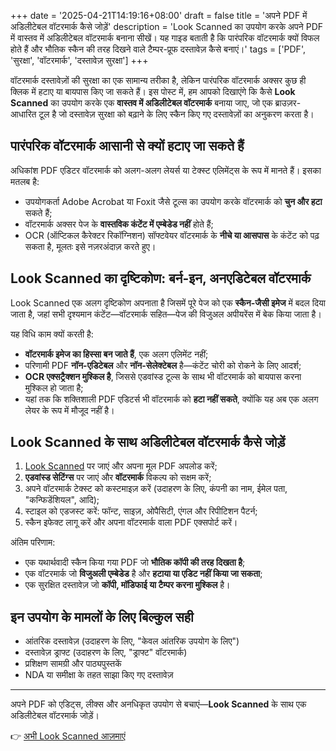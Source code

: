 +++
date = '2025-04-21T14:19:16+08:00'
draft = false
title = 'अपने PDF में अडिलीटेबल वॉटरमार्क कैसे जोड़ें'
description = 'Look Scanned का उपयोग करके अपने PDF में वास्तव में अडिलीटेबल वॉटरमार्क बनाना सीखें। यह गाइड बताती है कि पारंपरिक वॉटरमार्क क्यों विफल होते हैं और भौतिक स्कैन की तरह दिखने वाले टैम्पर-प्रूफ दस्तावेज़ कैसे बनाएं।'
tags = ['PDF', 'सुरक्षा', 'वॉटरमार्क', 'दस्तावेज़ सुरक्षा']
+++

वॉटरमार्क दस्तावेज़ों की सुरक्षा का एक सामान्य तरीका है, लेकिन पारंपरिक वॉटरमार्क अक्सर कुछ ही क्लिक में हटाए या बायपास किए जा सकते हैं। इस पोस्ट में, हम आपको दिखाएंगे कि कैसे **Look Scanned** का उपयोग करके एक **वास्तव में अडिलीटेबल वॉटरमार्क** बनाया जाए, जो एक ब्राउज़र-आधारित टूल है जो दस्तावेज़ सुरक्षा को बढ़ाने के लिए स्कैन किए गए दस्तावेज़ों का अनुकरण करता है।

## पारंपरिक वॉटरमार्क आसानी से क्यों हटाए जा सकते हैं

अधिकांश PDF एडिटर वॉटरमार्क को अलग-अलग लेयर्स या टेक्स्ट एलिमेंट्स के रूप में मानते हैं। इसका मतलब है:

- उपयोगकर्ता Adobe Acrobat या Foxit जैसे टूल्स का उपयोग करके वॉटरमार्क को **चुन और हटा** सकते हैं;
- वॉटरमार्क अक्सर पेज के **वास्तविक कंटेंट में एम्बेडेड नहीं** होते हैं;
- OCR (ऑप्टिकल कैरेक्टर रिकॉग्निशन) सॉफ्टवेयर वॉटरमार्क के **नीचे या आसपास** के कंटेंट को पढ़ सकता है, मूलतः इसे नज़रअंदाज़ करते हुए।

## Look Scanned का दृष्टिकोण: बर्न-इन, अनएडिटेबल वॉटरमार्क

Look Scanned एक अलग दृष्टिकोण अपनाता है जिसमें पूरे पेज को एक **स्कैन-जैसी इमेज** में बदल दिया जाता है, जहां सभी दृश्यमान कंटेंट—वॉटरमार्क सहित—पेज की विजुअल अपीयरेंस में बेक किया जाता है।

यह विधि काम क्यों करती है:

- **वॉटरमार्क इमेज का हिस्सा बन जाते हैं**, एक अलग एलिमेंट नहीं;
- परिणामी PDF **नॉन-एडिटेबल** और **नॉन-सेलेक्टेबल** है—कंटेंट चोरी को रोकने के लिए आदर्श;
- **OCR एक्सट्रैक्शन मुश्किल है**, जिससे एडवांस्ड टूल्स के साथ भी वॉटरमार्क को बायपास करना मुश्किल हो जाता है;
- यहां तक कि शक्तिशाली PDF एडिटर्स भी वॉटरमार्क को **हटा नहीं सकते**, क्योंकि यह अब एक अलग लेयर के रूप में मौजूद नहीं है।

## Look Scanned के साथ अडिलीटेबल वॉटरमार्क कैसे जोड़ें

1. [Look Scanned](https://lookscanned.io) पर जाएं और अपना मूल PDF अपलोड करें;
2. **एडवांस्ड सेटिंग्स** पर जाएं और **वॉटरमार्क** विकल्प को सक्षम करें;
3. अपने वॉटरमार्क टेक्स्ट को कस्टमाइज़ करें (उदाहरण के लिए, कंपनी का नाम, ईमेल पता, "कन्फिडेंशियल", आदि);
4. स्टाइल को एडजस्ट करें: फॉन्ट, साइज़, ओपैसिटी, एंगल और रिपीटिशन पैटर्न;
5. स्कैन इफेक्ट लागू करें और अपना वॉटरमार्क वाला PDF एक्सपोर्ट करें।

अंतिम परिणाम:

- एक यथार्थवादी स्कैन किया गया PDF जो **भौतिक कॉपी की तरह दिखता है**;
- एक वॉटरमार्क जो **विजुअली एम्बेडेड** है और **हटाया या एडिट नहीं किया जा सकता**;
- एक सुरक्षित दस्तावेज़ जो **कॉपी, मॉडिफाई या टैम्पर करना मुश्किल** है।

## इन उपयोग के मामलों के लिए बिल्कुल सही

- आंतरिक दस्तावेज़ (उदाहरण के लिए, "केवल आंतरिक उपयोग के लिए")
- दस्तावेज़ ड्राफ्ट (उदाहरण के लिए, "ड्राफ्ट" वॉटरमार्क)
- प्रशिक्षण सामग्री और पाठ्यपुस्तकें
- NDA या समीक्षा के तहत साझा किए गए दस्तावेज़

---

अपने PDF को एडिट्स, लीक्स और अनधिकृत उपयोग से बचाएं—**Look Scanned** के साथ एक अडिलीटेबल वॉटरमार्क जोड़ें।

👉 [अभी Look Scanned आज़माएं](https://lookscanned.io) 
